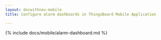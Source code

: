 ```yaml
---
layout: docwithnav-mobile
title: Configure alarm dashboards in ThingsBoard Mobile Application

---
```


{% include docs/mobile/alarm-dashboard.md %}
